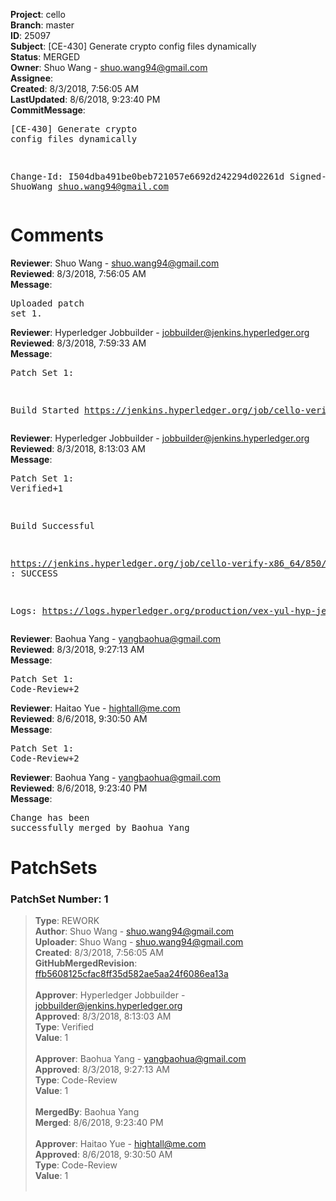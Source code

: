 <strong>Project</strong>: cello<br><strong>Branch</strong>: master<br><strong>ID</strong>: 25097<br><strong>Subject</strong>: [CE-430] Generate crypto config files dynamically<br><strong>Status</strong>: MERGED<br><strong>Owner</strong>: Shuo Wang - shuo.wang94@gmail.com<br><strong>Assignee</strong>:<br><strong>Created</strong>: 8/3/2018, 7:56:05 AM<br><strong>LastUpdated</strong>: 8/6/2018, 9:23:40 PM<br><strong>CommitMessage</strong>:<br><pre>[CE-430] Generate crypto config files dynamically

Change-Id: I504dba491be0beb721057e6692d242294d02261d
Signed-off-by: ShuoWang <shuo.wang94@gmail.com>
</pre><h1>Comments</h1><strong>Reviewer</strong>: Shuo Wang - shuo.wang94@gmail.com<br><strong>Reviewed</strong>: 8/3/2018, 7:56:05 AM<br><strong>Message</strong>: <pre>Uploaded patch set 1.</pre><strong>Reviewer</strong>: Hyperledger Jobbuilder - jobbuilder@jenkins.hyperledger.org<br><strong>Reviewed</strong>: 8/3/2018, 7:59:33 AM<br><strong>Message</strong>: <pre>Patch Set 1:

Build Started https://jenkins.hyperledger.org/job/cello-verify-x86_64/850/</pre><strong>Reviewer</strong>: Hyperledger Jobbuilder - jobbuilder@jenkins.hyperledger.org<br><strong>Reviewed</strong>: 8/3/2018, 8:13:03 AM<br><strong>Message</strong>: <pre>Patch Set 1: Verified+1

Build Successful 

https://jenkins.hyperledger.org/job/cello-verify-x86_64/850/ : SUCCESS

Logs: https://logs.hyperledger.org/production/vex-yul-hyp-jenkins-3/cello-verify-x86_64/850</pre><strong>Reviewer</strong>: Baohua Yang - yangbaohua@gmail.com<br><strong>Reviewed</strong>: 8/3/2018, 9:27:13 AM<br><strong>Message</strong>: <pre>Patch Set 1: Code-Review+2</pre><strong>Reviewer</strong>: Haitao Yue - hightall@me.com<br><strong>Reviewed</strong>: 8/6/2018, 9:30:50 AM<br><strong>Message</strong>: <pre>Patch Set 1: Code-Review+2</pre><strong>Reviewer</strong>: Baohua Yang - yangbaohua@gmail.com<br><strong>Reviewed</strong>: 8/6/2018, 9:23:40 PM<br><strong>Message</strong>: <pre>Change has been successfully merged by Baohua Yang</pre><h1>PatchSets</h1><h3>PatchSet Number: 1</h3><blockquote><strong>Type</strong>: REWORK<br><strong>Author</strong>: Shuo Wang - shuo.wang94@gmail.com<br><strong>Uploader</strong>: Shuo Wang - shuo.wang94@gmail.com<br><strong>Created</strong>: 8/3/2018, 7:56:05 AM<br><strong>GitHubMergedRevision</strong>: [ffb5608125cfac8ff35d582ae5aa24f6086ea13a](https://github.com/hyperledger/cello/commit/ffb5608125cfac8ff35d582ae5aa24f6086ea13a)<br><br><strong>Approver</strong>: Hyperledger Jobbuilder - jobbuilder@jenkins.hyperledger.org<br><strong>Approved</strong>: 8/3/2018, 8:13:03 AM<br><strong>Type</strong>: Verified<br><strong>Value</strong>: 1<br><br><strong>Approver</strong>: Baohua Yang - yangbaohua@gmail.com<br><strong>Approved</strong>: 8/3/2018, 9:27:13 AM<br><strong>Type</strong>: Code-Review<br><strong>Value</strong>: 1<br><br><strong>MergedBy</strong>: Baohua Yang<br><strong>Merged</strong>: 8/6/2018, 9:23:40 PM<br><br><strong>Approver</strong>: Haitao Yue - hightall@me.com<br><strong>Approved</strong>: 8/6/2018, 9:30:50 AM<br><strong>Type</strong>: Code-Review<br><strong>Value</strong>: 1<br><br></blockquote>
